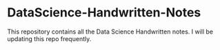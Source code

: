 # DataScience-Handwritten-Notes
This repository contains all the Data Science Handwritten notes. I will be updating this repo frequently. 
